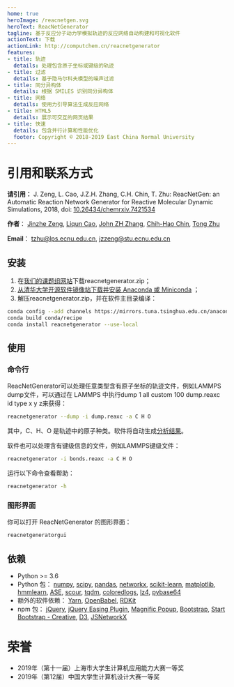 ```yaml
---
home: true
heroImage: /reacnetgen.svg
heroText: ReacNetGenerator
tagline: 基于反应分子动力学模拟轨迹的反应网络自动构建和可视化软件
actionText: 下载
actionLink: http://computchem.cn/reacnetgenerator
features:
- title: 轨迹
  details: 处理包含原子坐标或键级的轨迹
- title: 过滤
  details: 基于隐马尔科夫模型的噪声过滤
- title: 同分异构体
  details: 根据 SMILES 识别同分异构体
- title: 网络
  details: 使用力引导算法生成反应网络
- title: HTML5
  details: 展示可交互的网页结果
- title: 快速
  details: 包含并行计算和性能优化
  footer: Copyright © 2018-2019 East China Normal University
---
```


# 引用和联系方式

**请引用：** J. Zeng, L. Cao, J.Z.H. Zhang, C.H. Chin, T. Zhu: ReacNetGen: an Automatic Reaction Network Generator for Reactive Molecular Dynamic Simulations, 2018, doi: [10.26434/chemrxiv.7421534](https://dx.doi.org/10.26434/chemrxiv.7421534)

**作者**：
[Jinzhe Zeng](https://cv.njzjz.win),
[Liqun Cao](http://computchem.cn/people/),
[John ZH Zhang](https://research.shanghai.nyu.edu/centers-and-institutes/chemistry/people/john-zenghui-zhang),
[Chih-Hao Chin](http://computchem.cn/people/),
[Tong Zhu](http://computchem.cn/people/)

**Email**： tzhu@lps.ecnu.edu.cn, jzzeng@stu.ecnu.edu.cn

## 安装

1. 在[我们的课题组网站](http://computchem.cn/reacnetgenerator)下载reacnetgenerator.zip；
2. [从清华大学开源软件镜像站下载并安装 Anaconda 或 Miniconda](https://mirror.tuna.tsinghua.edu.cn/help/anaconda/) ；
3. 解压reacnetgenerator.zip，并在软件主目录编译：

```bash
conda config --add channels https://mirrors.tuna.tsinghua.edu.cn/anaconda/cloud/conda-forge/
conda build conda/recipe
conda install reacnetgenerator --use-local
```

## 使用

### 命令行

ReacNetGenerator可以处理任意类型含有原子坐标的轨迹文件，例如LAMMPS dump文件，可以通过在 LAMMPS 中执行dump 1 all custom 100 dump.reaxc id type x y z来获得：

```bash
reacnetgenerator --dump -i dump.reaxc -a C H O
```

其中，C、H、O 是轨迹中的原子种类。软件将自动生成[分析结果](https://njzjz.github.io/reacnetgenerator/report.html?jdata=https%3a%2f%2fgist.githubusercontent.com%2fnjzjz%2fe9a4b42ceb7d2c3c7ada189f38708bf3%2fraw%2f18ca0e84e43d315ec6c59402ed5ec7fc6ba0b722%2fmethane.json)。

软件也可以处理含有键级信息的文件，例如LAMMPS键级文件：

```bash
reacnetgenerator -i bonds.reaxc -a C H O
```

运行以下命令查看帮助：

```bash
reacnetgenerator -h
```

### 图形界面

你可以打开 ReacNetGenerator 的图形界面：

```bash
reacnetgeneratorgui
```

## 依赖

-   Python >= 3.6
-   Python 包：
    [numpy](https://github.com/numpy/numpy),
    [scipy](https://github.com/scipy/scipy),
    [pandas](https://github.com/pandas-dev/pandas),
    [networkx](https://github.com/networkx/networkx),
    [scikit-learn](https://github.com/scikit-learn/scikit-learn),
    [matplotlib](https://github.com/matplotlib/matplotlib),
    [hmmlearn](https://github.com/hmmlearn/hmmlearn),
    [ASE](https://gitlab.com/ase/ase),
    [scour](https://github.com/scour-project/scour),
    [tqdm](https://github.com/tqdm/tqdm),
    [coloredlogs](https://github.com/xolox/python-coloredlogs),
    [lz4](https://github.com/python-lz4/python-lz4),
    [pybase64](https://github.com/mayeut/pybase64)
-   额外的软件依赖：
    [Yarn](https://github.com/yarnpkg/yarn),
    [OpenBabel](https://github.com/openbabel/openbabel),
    [RDKit](https://github.com/rdkit/rdkit)
-   npm 包：
    [jQuery](https://github.com/jquery/jquery),
    [jQuery Easing Plugin](https://github.com/gdsmith/jquery.easing),
    [Magnific Popup](https://github.com/dimsemenov/Magnific-Popup),
    [Bootstrap](https://github.com/twbs/bootstrap),
    [Start Bootstrap - Creative](https://github.com/BlackrockDigital/startbootstrap-creative),
    [D3](https://github.com/d3/d3),
    [JSNetworkX](https://github.com/fkling/JSNetworkX)

# 荣誉
* 2019年（第十一届）上海市大学生计算机应用能力大赛一等奖
* 2019年（第12届）中国大学生计算机设计大赛一等奖